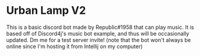 # Urban Lamp V2

This is a basic discord bot made by Republic#1958 that can play music. It is based off of Discord4j's music bot example, and thus will be occasionally updated. Dm me for a test server invite! (note that the bot won't always be online since I'm hosting it from Intellij on my computer)
